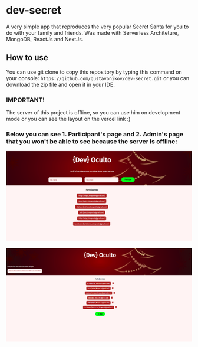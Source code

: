 # dev-secret
A very simple app that reproduces the very popular Secret Santa for you to do with your family and friends. Was made with Serverless Architeture, MongoDB, ReactJs and NextJs.

## How to use
You can use git clone to copy this repository by typing this command on your console:
`` https://github.com/gustavonikov/dev-secret.git ``
or you can download the zip file and open it in your IDE.

### IMPORTANT!
The server of this project is offline, so you can use him on development mode or you can see the layout on the vercel link :)<br />

### Below you can see 1. Participant's page and 2. Admin's page that you won't be able to see because the server is offline:

![participants-page](/frontend/public/images/participants-page.png)
<br />
<br />
![admin-page](/frontend/public/images/admin-page.png)
